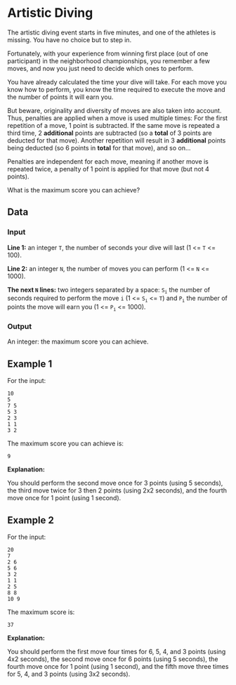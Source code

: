 # Artistic Diving

The artistic diving event starts in five minutes, and one of the athletes is missing. You have no choice but to step in.

Fortunately, with your experience from winning first place (out of one participant) in the neighborhood championships, you remember a few moves, and now you just need to decide which ones to perform.

You have already calculated the time your dive will take. For each move you know how to perform, you know the time required to execute the move and the number of points it will earn you.

But beware, originality and diversity of moves are also taken into account. Thus, penalties are applied when a move is used multiple times: For the first repetition of a move, 1 point is subtracted. If the same move is repeated a third time, 2 **additional** points are subtracted (so a **total** of 3 points are deducted for that move). Another repetition will result in 3 **additional** points being deducted (so 6 points in **total** for that move), and so on...

Penalties are independent for each move, meaning if another move is repeated twice, a penalty of 1 point is applied for that move (but not 4 points).

What is the maximum score you can achieve?

## Data

### Input

**Line 1:** an integer `T`, the number of seconds your dive will last (1 <= `T` <= 100).

**Line 2:** an integer `N`, the number of moves you can perform (1 <= `N` <= 1000).

**The next `N` lines:** two integers separated by a space: `S`<sub>`i`</sub> the number of seconds required to perform the move `i` (1 <= `S`<sub>`i`</sub> <= `T`) and `P`<sub>`i`</sub> the number of points the move will earn you (1 <= `P`<sub>`i`</sub> <= 1000).

### Output

An integer: the maximum score you can achieve.

## Example 1

For the input:

```
10
5
7 5
5 3
2 3
1 1
3 2
```

The maximum score you can achieve is:

```
9
```

**Explanation:**

You should perform the second move once for 3 points (using 5 seconds), the third move twice for 3 then 2 points (using 2x2 seconds), and the fourth move once for 1 point (using 1 second).

## Example 2

For the input:

```
20
7
2 6
5 6
3 2
1 1
2 5
8 8
10 9
```

The maximum score is:

```
37
```

**Explanation:**

You should perform the first move four times for 6, 5, 4, and 3 points (using 4x2 seconds), the second move once for 6 points (using 5 seconds), the fourth move once for 1 point (using 1 second), and the fifth move three times for 5, 4, and 3 points (using 3x2 seconds).
